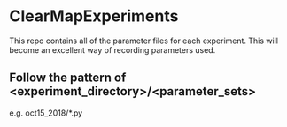 # ClearMapExperiments
This repo contains all of the parameter files for each experiment. This will become an excellent way of recording parameters used.


## Follow the pattern of <experiment_directory>/<parameter_sets>

e.g. oct15_2018/*.py
